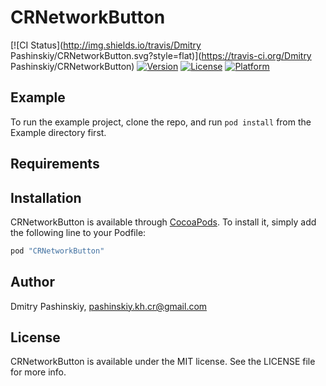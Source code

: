 # CRNetworkButton

[![CI Status](http://img.shields.io/travis/Dmitry Pashinskiy/CRNetworkButton.svg?style=flat)](https://travis-ci.org/Dmitry Pashinskiy/CRNetworkButton)
[![Version](https://img.shields.io/cocoapods/v/CRNetworkButton.svg?style=flat)](http://cocoapods.org/pods/CRNetworkButton)
[![License](https://img.shields.io/cocoapods/l/CRNetworkButton.svg?style=flat)](http://cocoapods.org/pods/CRNetworkButton)
[![Platform](https://img.shields.io/cocoapods/p/CRNetworkButton.svg?style=flat)](http://cocoapods.org/pods/CRNetworkButton)

## Example

To run the example project, clone the repo, and run `pod install` from the Example directory first.

## Requirements

## Installation

CRNetworkButton is available through [CocoaPods](http://cocoapods.org). To install
it, simply add the following line to your Podfile:

```ruby
pod "CRNetworkButton"
```

## Author

Dmitry Pashinskiy, pashinskiy.kh.cr@gmail.com

## License

CRNetworkButton is available under the MIT license. See the LICENSE file for more info.

